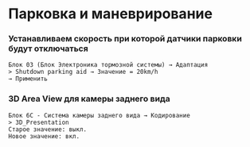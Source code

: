 # Парковка и маневрирование

### Устанавливаем скорость при которой датчики парковки будут отключаться

	Блок 03 (Блок Электроника тормозной системы) → Адаптация
	> Shutdown parking aid → Значение = 20km/h
	→ Применить

### 3D Area View для камеры заднего вида

    Блок 6C - Система камеры заднего вида → Кодирование
    > 3D_Presentation
    Старое значение: выкл.
    Новое значение: вкл.    